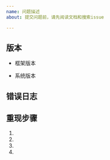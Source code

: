 ```yaml
---
name: 问题描述
about: 提交问题前，请先阅读文档和搜索issue

---
```



## 版本
* 框架版本

* 系统版本

## 错误日志
<!-- 请提供详细的错误日志 -->


## 重现步骤
<!-- 请提供明确的步骤 -->
1.
2.
3.
4.



